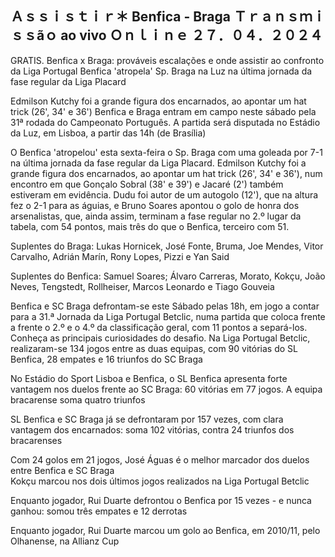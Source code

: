 <h2>Ａｓｓｉｓｔｉｒ＊ Benfica - Braga Ｔｒａｎｓｍｉｓｓãｏ ao vivo Ｏｎｌｉｎｅ ２７．０４．２０２４</h2>

GRATIS. Benfica x Braga: prováveis escalações e onde assistir ao confronto da Liga Portugal Benfica 'atropela' Sp. Braga na Luz na última jornada da fase regular da Liga Placard

Edmilson Kutchy foi a grande figura dos encarnados, ao apontar um hat trick (26', 34' e 36')
Benfica e Braga entram em campo neste sábado pela 31ª rodada do Campeonato Português. A partida será disputada no Estádio da Luz, em Lisboa, a partir das 14h (de Brasília)

O Benfica 'atropelou' esta sexta-feira o Sp. Braga com uma goleada por 7-1 na última jornada da fase regular da Liga Placard. Edmilson Kutchy foi a grande figura dos encarnados, ao apontar um hat trick (26', 34' e 36'), num encontro em que Gonçalo Sobral (38' e 39') e Jacaré (2') também estiveram em evidência. Dudu foi autor de um autogolo (12'), que na altura fez o 2-1 para as águias, e Bruno Soares apontou o golo de honra dos arsenalistas, que, ainda assim, terminam a fase regular no 2.º lugar da tabela, com 54 pontos, mais três do que o Benfica, terceiro com 51.

Suplentes do Braga: Lukas Hornicek, José Fonte, Bruma, Joe Mendes, Vitor Carvalho, Adrián Marín, Rony Lopes, Pizzi e Yan Said

Suplentes do Benfica: Samuel Soares; Álvaro Carreras, Morato, Kokçu, João Neves, Tengstedt, Rollheiser, Marcos Leonardo e Tiago Gouveia

Benfica e SC Braga defrontam-se este Sábado pelas 18h, em jogo a contar para a 31.ª Jornada da Liga Portugal Betclic, numa partida que coloca frente a frente o 2.º e o 4.º da classificação geral, com 11 pontos a separá-los. Conheça as principais curiosidades do desafio. Na Liga Portugal Betclic, realizaram-se 134 jogos entre as duas equipas, com 90 vitórias do SL Benfica, 28 empates e 16 triunfos do SC Braga 

No Estádio do Sport Lisboa e Benfica, o SL Benfica apresenta forte vantagem nos duelos frente ao SC Braga: 60 vitórias em 77 jogos. A equipa bracarense soma quatro triunfos   

SL Benfica e SC Braga já se defrontaram por 157 vezes, com clara vantagem dos encarnados: soma 102 vitórias, contra 24 triunfos dos bracarenses

Com 24 golos em 21 jogos, José Águas é o melhor marcador dos duelos entre Benfica e SC Braga   
Kokçu marcou nos dois últimos jogos realizados na Liga Portugal Betclic   

Enquanto jogador, Rui Duarte defrontou o Benfica por 15 vezes - e nunca ganhou: somou três empates e 12 derrotas   

Enquanto jogador, Rui Duarte marcou um golo ao Benfica, em 2010/11, pelo Olhanense, na Allianz Cup


